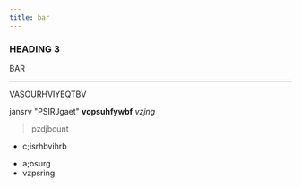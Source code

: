 ```yaml
---
title: bar
---
```


### HEADING 3

BAR

* * *

VASOURHVIYEQTBV

jansrv "PSIRJgaet" **vopsuhfywbf** _vzjng_

> pzdjbount

- c;isrhbvihrb

* a;osurg
* vzpsring


